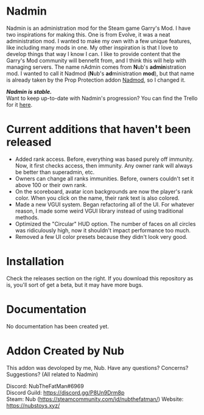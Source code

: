 # Nadmin
Nadmin is an administration mod for the Steam game Garry's Mod. I have two inspirations for making this. One is from Evolve, it was a neat administration mod. I wanted to make my own with a few unique features, like including many mods in one. My other inspiration is that I love to develop things that way I know I can. I like to provide content that the Garry's Mod community will bennefit from, and I think this will help with managing servers. The name nAdmin comes from **N**ub's **admin**istration mod. I wanted to call it Nadmod (**N**ub's **ad**ministration **mod**), but that name is already taken by the Prop Protection addon [Nadmod](https://github.com/Nebual/NadmodPP), so I changed it.

***Nadmin is stable.***\
Want to keep up-to-date with Nadmin's progression? You can find the Trello for it [here](https://trello.com/b/9fjgYlEJ/nadmin).

# Current additions that haven't been released
- Added rank access. Before, everything was based purely off immunity. Now, it first checks access, then immunity. Any owner rank will always be better than superadmin, etc. 
- Owners can change all ranks immunities. Before, owners couldn't set it above 100 or their own rank.
- On the scoreboard, avatar icon backgrounds are now the player's rank color. When you click on the name, their rank text is also colored.
- Made a new VGUI system. Began refactoring all of the UI. For whatever reason, I made some weird VGUI library instead of using traditional methods.
- Optimized the "Circular" HUD option. The number of faces on all circles was ridiculously high, now it shouldn't impact performance too much.
- Removed a few UI color presets because they didn't look very good.

# Installation
Check the releases section on the right. If you download this repository as is, you'll sort of get a beta, but it may have more bugs.

# Documentation
No documentation has been created yet.

# Addon Created by Nub
This addon was devoloped by me, Nub. Have any questions? Concerns? Suggestions? (All related to Nadmin)

Discord: NubTheFatMan#6969\
Discord Guild: https://discord.gg/P8Un9Drm8p \
Steam: Nub (https://steamcommunity.com/id/nubthefatman/)
Website: https://nubstoys.xyz/